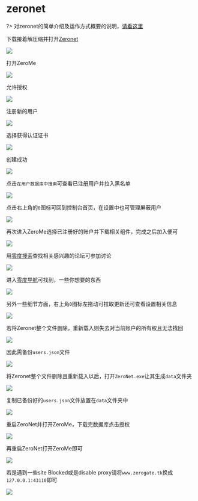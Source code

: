 # zeronet

?> 对zeronet的简单介绍及运作方式概要的说明，[请看这里](4zeronet.md)

下载接着解压缩并打开[Zeronet](https://zeronet.io/)

<!-- ![](https://ipfs.io/ipfs/QmfQdYYVi7h4h3LqVWXFZNkxffHBmjKUGmJbEjr4vJETha?3.png) -->

![](https://raw.githubusercontent.com/loremwalker/fq-book/master/docs/images/2018-05-20_213528.png)

打开ZeroMe

<!-- ![](https://ipfs.io/ipfs/QmavvBF5yT6ANDNETqXPsY3PGWhS96v42ZMvz9Zro1Exaq?3.png) -->

![](https://raw.githubusercontent.com/loremwalker/fq-book/master/docs/images/2018-05-20_225824.png)

允许授权

<!-- ![](https://ipfs.io/ipfs/QmeanoM1b4r94RYPj2UD8T7qJ98Gw1guqFPMpxNQA7zuVz?1.png) -->

![](https://raw.githubusercontent.com/loremwalker/fq-book/master/docs/images/2018-05-20_230112.png)

注册新的用户

<!-- ![](https://ipfs.io/ipfs/QmYRJSVT3PpfEqN1KZJ8WsU2DLkAczDu4FdWVuiQreksng?2.png) -->

![](https://raw.githubusercontent.com/loremwalker/fq-book/master/docs/images/2018-05-20_230310.png)

选择获得认证证书

<!-- ![](https://ipfs.io/ipfs/QmaKYaN4GqYGxoU75k33Zv6fHdvXaYG6fMDQ9fh3iy8WZX?0.png) -->

![](https://raw.githubusercontent.com/loremwalker/fq-book/master/docs/images/2018-05-20_233227.png)

创建成功

<!-- ![](https://ipfs.io/ipfs/QmP6oMX3FimFeSvx8oJjYgA7uDtfzCAvF65r1j8fm7AjWE?4.png) -->

![](https://raw.githubusercontent.com/loremwalker/fq-book/master/docs/images/2018-05-20_233251.png)

点击`在用户数据库中搜索`可查看已注册用户并拉入黑名单

<!-- ![](https://ipfs.io/ipfs/QmchciRgEmuS48cPw9TxLH4yq25hy39FbD3ciXvckKbgG3?3.png) -->

![](https://raw.githubusercontent.com/loremwalker/fq-book/master/docs/images/2018-05-20_233508.png)

点击右上角的`0`图标可回到控制台首页，在设置中也可管理屏蔽用户

<!-- ![](https://ipfs.io/ipfs/QmP9FKwvRaVmFs9cEEKYGrvAF4kk5zAst79XybrWVD34ZD?4.png) -->

![](https://raw.githubusercontent.com/loremwalker/fq-book/master/docs/images/2018-05-20_233759.png)

再次进入ZeroMe选择已注册好的账户并下载相关组件，完成之后加入便可

<!-- ![](https://ipfs.io/ipfs/Qmc5CHNk6TebUoyByJvobge1EPTaF53WuLXimNb3TpvG7v?0.png) -->

![](https://raw.githubusercontent.com/loremwalker/fq-book/master/docs/images/2018-05-20_234758.png)

用[零度搜索](https://www.zerogate.tk/lingdu.bit)查找相关感兴趣的论坛可参加讨论

<!-- ![](https://ipfs.io/ipfs/QmVr3A3oWBWxPwbUsiD5gj5JBHxcLYzNaMC6oAYL2YC7Pg?2.png) -->

![](https://raw.githubusercontent.com/loremwalker/fq-book/master/docs/images/2018-05-21_000234.png)

进入[零度导航](https://www.zerogate.tk/0123.bit)可找到，一些你想要的东西

<!-- ![](https://ipfs.io/ipfs/QmZPQQPXincSMcDdovrZbjUuxieqsvQyDsuzcXvVBrFi2z?4.png) -->

![](https://raw.githubusercontent.com/loremwalker/fq-book/master/docs/images/2018-05-21_001320.png)

另外一些细节方面，右上角`0`图标左拖动可拉取更新还可查看设置相关信息

<!-- ![](https://ipfs.io/ipfs/QmTeLqpubB6F9TNyQJ85XaXXsRKK89t7pDUtA9Fn7Jtq67?4.png) -->

![](https://raw.githubusercontent.com/loremwalker/fq-book/master/docs/images/2018-05-21_003643.png)

若将Zeronet整个文件删除，重新载入则失去对当前账户的所有权且无法找回

<!-- ![](https://ipfs.io/ipfs/QmTCjXEepwdu4wUVW1nw66Hve2iURe939TPaBnF4Vsrs1D?4.png) -->

![](https://raw.githubusercontent.com/loremwalker/fq-book/master/docs/images/2018-05-21_005027.png)

因此需备份`users.json`文件

<!-- ![](https://ipfs.io/ipfs/QmcFGnNonp269m2Hc6NAAJfE9mhWqFxNfGy7pomcsdhxZu?2.png) -->

![](https://raw.githubusercontent.com/loremwalker/fq-book/master/docs/images/2018-05-21_005403.png)

将Zeronet整个文件删除且重新载入以后，打开`ZeroNet.exe`让其生成`data`文件夹

<!-- ![](https://ipfs.io/ipfs/QmSo7gVZvDC76Ty8D2w7W4hVCD9KHCbk7gzP9EBHVuY6GT?0.png) -->

![](https://raw.githubusercontent.com/loremwalker/fq-book/master/docs/images/2018-05-21_010901.png)

复制已备份好的`users.json`文件放置在`data`文件夹中

<!-- ![](![](https://ipfs.io/ipfs/QmX9q2EzXcUo1g6x8HJv9qqFi3UJvjoQMVmJrXyh6t8j6p?2.png)) -->

![](https://raw.githubusercontent.com/loremwalker/fq-book/master/docs/images/2018-05-21_011154.png)

重启ZeroNet并打开ZeroMe，下载完数据库点击授权

<!-- ![](https://ipfs.io/ipfs/QmdvwoK2cMM8F6UaVGTrq31bS3pZMZ79jUzCoeZnXNnvVb?1.png) -->

![](https://raw.githubusercontent.com/loremwalker/fq-book/master/docs/images/2018-05-21_011848.png)

再重启ZeroNet打开ZeroMe即可

<!-- ![](https://ipfs.io/ipfs/QmUx6vCMPwhcei5D5HomostAgqBgzGXMftUhNcfrrm7rth?2.png) -->

![](https://raw.githubusercontent.com/loremwalker/fq-book/master/docs/images/2018-05-21_012112.png)

若是遇到一些site Blocked或是disable proxy请将`www.zerogate.tk`换成`127.0.0.1:43110`即可

<!-- ![](https://ipfs.io/ipfs/QmV9SdqrZCNdWCpCZLBV4MqUkHg36KWN8UJUnChBNi5YLs?1.png) -->

![](https://raw.githubusercontent.com/loremwalker/fq-book/master/docs/images/2018-05-20_221304.png)


<!-- 
打开[零度搜索](https://www.zerogate.tk/lingdu.bit)，并查找相关站点

![](https://raw.githubusercontent.com/loremwalker/fq-book/master/docs/images/2018-05-20_220806.png)

将`https://www.zerogate.tk`替换成`http://127.0.0.1`

![](https://raw.githubusercontent.com/loremwalker/fq-book/master/docs/images/2018-05-20_221304.png)

打开站点并设置大小限制到100MB

![](https://raw.githubusercontent.com/loremwalker/fq-book/master/docs/images/2018-05-20_222037.png)

进入站点

![](https://raw.githubusercontent.com/loremwalker/fq-book/master/docs/images/2018-05-20_222425.png)

复制特征码

![](https://raw.githubusercontent.com/loremwalker/fq-book/master/docs/images/2018-05-20_223125.png)

在特征码前加入 `magnet:?xt=urn:btih:`指令复制到迅雷下载即可

![](https://raw.githubusercontent.com/loremwalker/fq-book/master/docs/images/2018-05-20_224907.png) -->



<!-- ### 磁力链结构

magnet ：协议名。

xt ：exact topic的缩写，表示资源定位点。

BTIH：BitTorrent Info Hash表示哈希方法名

dn ：display name的缩写，表示向用户显示的文件名是选填的。

tr ：tracker的缩写，表示tracker服务器的地址也是选填的。

### 文件校验MD5、SHA1值

每个文件都可以用某种算法得到一个验证码，而文件的MD5和SHA1值就是使用相应的特殊的算法对文件数据进行计算而得到的一串字符。因为这种算法反向推算几乎无法实现，所以我们便可以认为一个文件对应着一个特定的MD5、SHA1值。

于是，我们下载文件的时候可以在下载完成之后算出文件的MD5、SHA1值与文件提供者提供的MD5、SHA1值进行比较，如果计算出来的和提供者注明的不匹配，那么你下载的这个文件就是不完整，或是被别人动过手脚的。 -->





